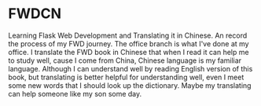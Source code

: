# FWDCN
Learning Flask Web Development and Translating it in Chinese.
An record the process of my FWD journey. The office branch is what I've done at my office. I translate the FWD book in Chinese that when I read it can help me to study well, cause I come from China, Chinese language is my familiar language. Although I can understand well by reading English version of this book, but translating is better helpful for understanding well, even I meet some new words that I should look up the dictionary. Maybe my translating can help someone like my son some day.
